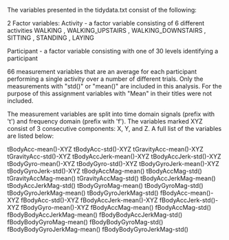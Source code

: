 The variables presented in the tidydata.txt consist of the following:

2 Factor variables:
Activity - a factor variable consisting of 6 different activities WALKING
, WALKING_UPSTAIRS
, WALKING_DOWNSTAIRS
, SITTING
, STANDING
, LAYING

Participant - a factor variable consisting with one of 30 levels identifying a participant

66 measurement variables that are an average for each participant performing a single activity over a number of different trials. Only the measurements with "std()" or "mean()" are included in this analysis. For the purpose of this assignment variables with "Mean" in their titles were not included. 

The measurement variables are split into time domain signals (prefix with 't') and frequency domain (prefix with 'f').  The variables marked XYZ consist of 3 consecutive components: X, Y, and Z.  A full list of the variables are listed below:

tBodyAcc-mean()-XYZ 
tBodyAcc-std()-XYZ
tGravityAcc-mean()-XYZ
tGravityAcc-std()-XYZ
tBodyAccJerk-mean()-XYZ
tBodyAccJerk-std()-XYZ
tBodyGyro-mean()-XYZ
tBodyGyro-std()-XYZ
tBodyGyroJerk-mean()-XYZ
tBodyGyroJerk-std()-XYZ
tBodyAccMag-mean()
tBodyAccMag-std()
tGravityAccMag-mean()
tGravityAccMag-std()
tBodyAccJerkMag-mean()
tBodyAccJerkMag-std()
tBodyGyroMag-mean()
tBodyGyroMag-std()
tBodyGyroJerkMag-mean()
tBodyGyroJerkMag-std()
fBodyAcc-mean()-XYZ
fBodyAcc-std()-XYZ
fBodyAccJerk-mean()-XYZ
fBodyAccJerk-std()-XYZ
fBodyGyro-mean()-XYZ
fBodyAccMag-mean()
fBodyAccMag-std()
fBodyBodyAccJerkMag-mean()
fBodyBodyAccJerkMag-std()
fBodyBodyGyroMag-mean()
fBodyBodyGyroMag-std()
fBodyBodyGyroJerkMag-mean()
fBodyBodyGyroJerkMag-std()